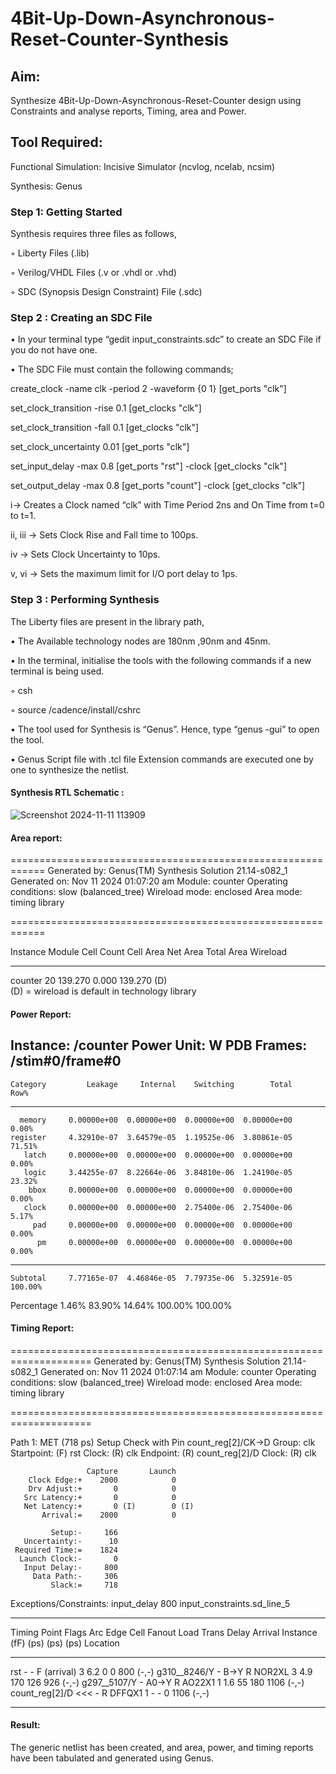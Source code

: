 # 4Bit-Up-Down-Asynchronous-Reset-Counter-Synthesis

## Aim:

Synthesize 4Bit-Up-Down-Asynchronous-Reset-Counter design using Constraints and analyse reports, Timing, area and Power.

## Tool Required:

Functional Simulation: Incisive Simulator (ncvlog, ncelab, ncsim)

Synthesis: Genus

### Step 1: Getting Started

Synthesis requires three files as follows,

◦ Liberty Files (.lib)

◦ Verilog/VHDL Files (.v or .vhdl or .vhd)

◦ SDC (Synopsis Design Constraint) File (.sdc)

 ### Step 2 : Creating an SDC File

•	In your terminal type “gedit input_constraints.sdc” to create an SDC File if you do not have one.

•	The SDC File must contain the following commands;

create_clock -name clk -period 2 -waveform {0 1} [get_ports "clk"]

set_clock_transition -rise 0.1 [get_clocks "clk"]

set_clock_transition -fall 0.1 [get_clocks "clk"]

set_clock_uncertainty 0.01 [get_ports "clk"]

set_input_delay -max 0.8 [get_ports "rst"] -clock [get_clocks "clk"]

set_output_delay -max 0.8 [get_ports "count"] -clock [get_clocks "clk"]

i→ Creates a Clock named “clk” with Time Period 2ns and On Time from t=0 to t=1.

ii, iii → Sets Clock Rise and Fall time to 100ps.

iv → Sets Clock Uncertainty to 10ps.

v, vi → Sets the maximum limit for I/O port delay to 1ps.

### Step 3 : Performing Synthesis

The Liberty files are present in the library path,

• The Available technology nodes are 180nm ,90nm and 45nm.

• In the terminal, initialise the tools with the following commands if a new terminal is being
used.

◦ csh

◦ source /cadence/install/cshrc

• The tool used for Synthesis is “Genus”. Hence, type “genus -gui” to open the tool.

• Genus Script file with .tcl file Extension commands are executed one by one to synthesize the netlist.

#### Synthesis RTL Schematic :

![Screenshot 2024-11-11 113909](https://github.com/user-attachments/assets/52aebc42-f5ca-4529-997f-a23b08d645d9)

#### Area report:

============================================================
  Generated by:           Genus(TM) Synthesis Solution 21.14-s082_1
  Generated on:           Nov 11 2024  01:07:20 am
  Module:                 counter
  Operating conditions:   slow (balanced_tree)
  Wireload mode:          enclosed
  Area mode:              timing library

============================================================

Instance Module  Cell Count  Cell Area  Net Area   Total Area   Wireload  

--------------------------------------------------------------------------
counter                  20    139.270     0.000      139.270 <none> (D)  
  (D) = wireload is default in technology library

#### Power Report:

Instance: /counter
Power Unit: W
PDB Frames: /stim#0/frame#0
  -------------------------------------------------------------------------
    Category         Leakage     Internal    Switching        Total    Row%
  -------------------------------------------------------------------------
      memory     0.00000e+00  0.00000e+00  0.00000e+00  0.00000e+00   0.00%
    register     4.32910e-07  3.64579e-05  1.19525e-06  3.80861e-05  71.51%
       latch     0.00000e+00  0.00000e+00  0.00000e+00  0.00000e+00   0.00%
       logic     3.44255e-07  8.22664e-06  3.84810e-06  1.24190e-05  23.32%
        bbox     0.00000e+00  0.00000e+00  0.00000e+00  0.00000e+00   0.00%
       clock     0.00000e+00  0.00000e+00  2.75400e-06  2.75400e-06   5.17%
         pad     0.00000e+00  0.00000e+00  0.00000e+00  0.00000e+00   0.00%
          pm     0.00000e+00  0.00000e+00  0.00000e+00  0.00000e+00   0.00%
  -------------------------------------------------------------------------
    Subtotal     7.77165e-07  4.46846e-05  7.79735e-06  5.32591e-05 100.00%
  Percentage           1.46%       83.90%       14.64%      100.00% 100.00%
  

#### Timing Report: 

====================================================================
  Generated by:           Genus(TM) Synthesis Solution 21.14-s082_1
  Generated on:           Nov 11 2024  01:07:14 am
  Module:                 counter
  Operating conditions:   slow (balanced_tree)
  Wireload mode:          enclosed
  Area mode:              timing library

====================================================================

Path 1: MET (718 ps) Setup Check with Pin count_reg[2]/CK->D
          Group: clk
     Startpoint: (F) rst
          Clock: (R) clk
       Endpoint: (R) count_reg[2]/D
          Clock: (R) clk

                     Capture       Launch     
        Clock Edge:+    2000            0     
        Drv Adjust:+       0            0     
       Src Latency:+       0            0     
       Net Latency:+       0 (I)        0 (I) 
           Arrival:=    2000            0     
                                              
             Setup:-     166                  
       Uncertainty:-      10                  
     Required Time:=    1824                  
      Launch Clock:-       0                  
       Input Delay:-     800                  
         Data Path:-     306                  
             Slack:=     718                  

Exceptions/Constraints:
  input_delay             800             input_constraints.sd_line_5 

---------------------------------------------------------------------------------------
Timing Point   Flags   Arc   Edge   Cell     Fanout Load Trans Delay Arrival Instance 
                                                     (fF)  (ps)  (ps)   (ps)  Location 
                                                    
--------------------------------------------------------------------------------------
  rst            -       -     F     (arrival)      3  6.2     0     0     800    (-,-) 
  g310__8246/Y   -       B->Y  R     NOR2XL         3  4.9   170   126     926    (-,-) 
  g297__5107/Y   -       A0->Y R     AO22X1         1  1.6    55   180    1106    (-,-) 
  count_reg[2]/D <<<     -     R     DFFQX1         1    -     -     0    1106    (-,-) 
  
---------------------------------------------------------------------------------------

#### Result: 

The generic netlist has been created, and area, power, and timing reports have been tabulated and generated using Genus.





